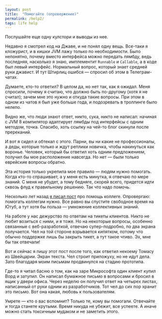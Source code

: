 ```yaml
---
layout: post
title:  "Помогайте (опровержение)"
permalink: /help2/
tags: life help
---
```


Послушайте еще одну кулстори и выводы из нее.

Недавно я смотрел код на Джаве, и не понял одну вещь. Все-таки я кложурист, и в
кишки JVM лажу только по необходимости. Было непонятно, почему вместо интерфейса
можно передать лямбду, ведь последняя, насколько я знаю, имплементит `Runnable`
и `Callable`, а в коде был левый интерфейс. Нормальный вопрос, который знает
средней руки джавист. И тут Штирлиц ошибся — спросил об этом в Телеграм-чатах.

Думаете, кто-то ответил? В целом да, но нет так, как я ожидал. Меня спросили,
почему я считаю, что должно быть по-другому (хотя я не считал); зачем мне это
нужно и откуда такие вопросы. При этом в одном из чатов я был уже больше года, и
подозревать в троллинге было нелепо.

Видно же, что люди знают ответ, никто, сука, никто не написал: начиная с JVM 8
компилятор адаптирует лямбды под интерфейсы с одним методом, точка. Спасибо,
хоть ссылку на чей-то блог скинули после пререканий.

И вот я сидел и обтекал с этого. Парни, вы ни какие не профессионалы, а деды,
которые только и ждут реплики новичка, чтобы накинуться как воронье. Человек,
который бы ответил хоть одним предложением, получил бы мое расположение
навсегда. Но нет — были только еврейские вопросы обратно.

Эта история только укрепила мое правило — людям нужно помогать. Когда кто-то
спрашивает, а у меня есть минутка, я отвечаю по мере знаний. С меня не убудет, а
тому бедняге, скорей всего, придется идти сквозь флуд к правильному решению. Так
что надо помочь.

[help]: /help/

Несколько лет назад [я писал пост][help] про помощь коллеге. Опровергаю:
помогать коллегам нужно. Все равно вы спустите свободное время на Ютуб, а тут
хотя бы польза — умножение коллективных знаний.

На работе у нас дежурство по ответам на тикеты клиентов. Никто не любит возиться
с ними, и я тоже. Но на некоторые вопросы, особенно связанные с веб-разработкой,
отвечаю супер-подробно, по два экрана получается. Чел на той стороне взрывается
кипятком, потому что обычно поддержке лишь бы закрыть тикет, а тут такое
чтиво. Эх, мне бы так отвечали!

Вот и сейчас я пишу этот пост после того, как ответил некоему Томасу из
Швейцарии. Экран текста. Чел строит приложуху, но не идут дела. Зато благодаря
моим письмам продвинулся на стадию прототипа.

Где-то я читал басню о том, как на заре Микрософта один клиент купил Ворд и
затупил. Он написал бумажное письмо в вопросами и бросил в ящик у двери
офиса. Через неделю он получил ответ на четырех листах, написанный от руки одним
из разработчиков. Тот чел до сих пор хранит это письмо. Вот она какая, любовь к
пользователям.

Умрете — кто о вас вспомнит? Только те, кому вы помогали. Отвечайте и тогда
станете крутыми. Время никуда не убежит, все успеете. А иначе можно стать
токсичным мудаком и не заметить этого.
